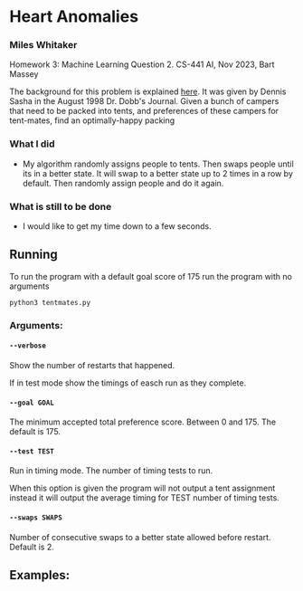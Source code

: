 # Heart Anomalies

### Miles Whitaker

Homework 3: Machine Learning Question 2.
CS-441 AI, Nov 2023, Bart Massey

The background for this problem is explained [here](https://drdobbs.com/mates/184410645). It was given by Dennis Sasha in the August 1998 Dr. Dobb's Journal. Given a bunch of campers that need to be packed into tents, and preferences of these campers for tent-mates, find an optimally-happy packing

### What I did

- My algorithm randomly assigns people to tents. Then swaps people until its in a better state. It will swap to a better state up to 2 times in a row by default. Then randomly assign people and do it again.

### What is still to be done

- I would like to get my time down to a few seconds.

## Running

To run the program with a default goal score of 175 run the program with no arguments

```
python3 tentmates.py
```

### Arguments:

#### `--verbose`

Show the number of restarts that happened.

If in test mode show the timings of easch run as they complete.

#### `--goal GOAL`

The minimum accepted total preference score. Between 0 and 175. The default is 175.

#### `--test TEST`

Run in timing mode. The number of timing tests to run.

When this option is given the program will not output a tent assignment instead it will output the average timing for TEST number of timing tests.

#### `--swaps SWAPS`

Number of consecutive swaps to a better state allowed before restart. Default is 2.

## Examples:
